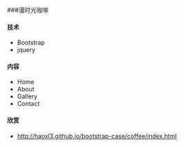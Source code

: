###漫时光咖啡
#### 技术
                
- Bootstrap
- jquery
     
#### 内容

* Home
* About
* Gallery
* Contact

#### 欣赏
                
- http://haoxl3.github.io/bootstrap-case/coffee/index.html

